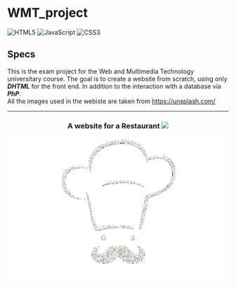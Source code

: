 # WMT_project

![HTML5](https://img.shields.io/badge/HTML5-E34F26?style=for-the-badge&logo=html5&logoColor=white)
![JavaScript](https://img.shields.io/badge/JavaScript-323330?style=for-the-badge&logo=javascript&logoColor=F7DF1E)
![CSS3](https://img.shields.io/badge/CSS3-1572B6?style=for-the-badge&logo=css3&logoColor=white)

## Specs
This is the exam project for the Web and Multimedia Technology universitary course. The goal is to create a website from scratch, using only ***DHTML*** for the front end. In addition to the interaction with a database via ***PhP***. <br>
All the images used in the webiste are taken from <a href="https://unsplash.com/">https://unsplash.com/</a>

---

<div align="center">
  <h3>A website for a Restaurant <img src="https://media.giphy.com/media/c1gIjJ3VQSx4Lu8l3g/giphy.gif" width="30"></h3>
</div>


<div align="center">
  <img src="https://github.com/Davide-Lotito/WMT_project/blob/main/images/chef_white_icon.png" alt="restaurant logo"/>
</div>




